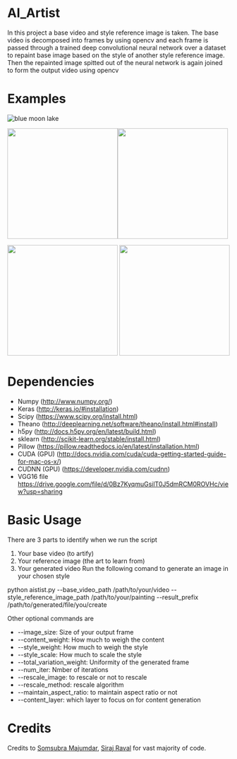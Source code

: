 # AI_Artist

In this project a base video and style reference image is taken. The base video is decomposed into frames by using opencv and each frame is passed through a trained deep convolutional neural network over a dataset to repaint base image based on the style of another style reference image. Then the repainted image spitted out of the neural network is again joined to form the output video using opencv

# Examples

![blue moon lake](https://cloud.githubusercontent.com/assets/16362957/20453699/2ce3621c-ae53-11e6-8aea-100934576fc0.gif)

<img src="https://cloud.githubusercontent.com/assets/16362957/20453729/0b5f885e-ae54-11e6-89b8-5e3063d50369.jpg" width="250" height="250"><img src="https://cloud.githubusercontent.com/assets/16362957/20453731/0daa968a-ae54-11e6-823e-cf00edd891dc.png" width="250" height="250">

<img src="https://cloud.githubusercontent.com/assets/16362957/20453732/11700746-ae54-11e6-9962-eb990e817c59.jpg" width="250" height="250"> <img src="https://cloud.githubusercontent.com/assets/16362957/20453733/140639e4-ae54-11e6-9f33-432327685bb3.png" width="250" height="250">

# Dependencies

* Numpy (http://www.numpy.org/)
* Keras (http://keras.io/#installation)
* Scipy (https://www.scipy.org/install.html)
* Theano (http://deeplearning.net/software/theano/install.html#install)
* h5py (http://docs.h5py.org/en/latest/build.html)
* sklearn (http://scikit-learn.org/stable/install.html)
* Pillow (https://pillow.readthedocs.io/en/latest/installation.html)
* CUDA (GPU) (http://docs.nvidia.com/cuda/cuda-getting-started-guide-for-mac-os-x/)
* CUDNN (GPU) (https://developer.nvidia.com/cudnn)
* VGG16 file https://drive.google.com/file/d/0Bz7KyqmuGsilT0J5dmRCM0ROVHc/view?usp=sharing

# Basic Usage

There are 3 parts to identify when we run the script

1. Your base video (to artify)
2. Your reference image (the art to learn from)
3. Your generated video
Run the following comand to generate an image in your chosen style

python aistist.py --base_video_path /path/to/your/video --style_reference_image_path /path/to/your/painting --result_prefix /path/to/generated/file/you/create

Other optional commands are
* --image_size: Size of your output frame
* --content_weight: How much to weigh the content
* --style_weight: How much to weigh the style
* --style_scale: How much to scale the style
* --total_variation_weight: Uniformity of the generated frame
* --num_iter: Nmber of iterations
* --rescale_image: to rescale or not to rescale
* --rescale_method: rescale algorithm
* --maintain_aspect_ratio: to maintain aspect ratio or not
* --content_layer: which layer to focus on for content generation

# Credits

Credits to [Somsubra Majumdar](https://github.com/titu1994/Neural-Style-Transfer), [Siraj Raval](https://github.com/llSourcell/AI_Artist) for vast majority of code. 


